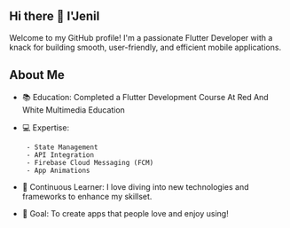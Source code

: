 ## Hi there 👋 I'Jenil

Welcome to my GitHub profile! I'm a passionate Flutter Developer with a knack for building smooth, user-friendly, and efficient mobile applications.

## About Me

- 📚 Education: Completed a Flutter Development Course At Red And White Multimedia Education
- 💻 Expertise:
 
       - State Management
       - API Integration
       - Firebase Cloud Messaging (FCM)
       - App Animations
- 🌱 Continuous Learner: I love diving into new technologies and frameworks to enhance my skillset.
- 🎯 Goal: To create apps that people love and enjoy using!
<!--
**jenilkhatrani/jenilkhatrani** is a ✨ _special_ ✨ repository because its `README.md` (this file) appears on your GitHub profile.

Here are some ideas to get you started:

- 🔭 I’m currently working on ...
- 🌱 I’m currently learning ...
- 👯 I’m looking to collaborate on ...
- 🤔 I’m looking for help with ...
- 💬 Ask me about ...
- 📫 How to reach me: ...
- 😄 Pronouns: ...
- ⚡ Fun fact: ...
-->

